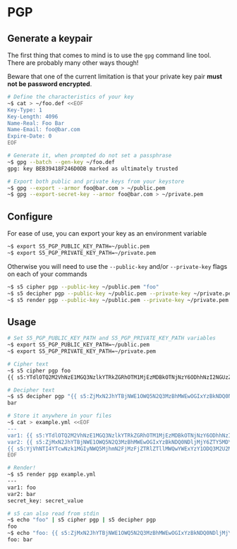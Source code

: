 # PGP

## Generate a keypair

The first thing that comes to mind is to use the `gpg` command line tool. There are probably many other ways though!

Beware that one of the current limitation is that your private key pair **must not be password encrypted**.

```bash
# Define the characteristics of your key
~$ cat > ~/foo.def <<EOF
Key-Type: 1
Key-Length: 4096
Name-Real: Foo Bar
Name-Email: foo@bar.com
Expire-Date: 0
EOF

# Generate it, when prompted do not set a passphrase
~$ gpg --batch --gen-key ~/foo.def
gpg: key BEB39418F246D0DB marked as ultimately trusted

# Export both public and private keys from your keystore
~$ gpg --export --armor foo@bar.com > ~/public.pem
~$ gpg --export-secret-key --armor foo@bar.com > ~/private.pem
```

## Configure

For ease of use, you can export your key as an environment variable

```bash
~$ export S5_PGP_PUBLIC_KEY_PATH=~/public.pem
~$ export S5_PGP_PRIVATE_KEY_PATH=~/private.pem
```

Otherwise you will need to use the `--public-key` and/or `--private-key` flags on each of your commands

```bash
~$ s5 cipher pgp --public-key ~/public.pem "foo"
~$ s5 decipher pgp --public-key ~/public.pem --private-key ~/private.pem "{{ s5:xxx }}"
~$ s5 render pgp --public-key ~/public.pem --private-key ~/private.pem example.txt
```

## Usage

```bash
# Set S5_PGP_PUBLIC_KEY_PATH and S5_PGP_PRIVATE_KEY_PATH variables
~$ export S5_PGP_PUBLIC_KEY_PATH=~/public.pem
~$ export S5_PGP_PRIVATE_KEY_PATH=~/private.pem

# Cipher text
~$ s5 cipher pgp foo
{{ s5:YTdlOTQ2M2VhNzE1MGQ3NzlkYTRkZGRhOTM1MjEzMDBkOTNjNzY6ODhhNzI2NGUzZTllZjgwYTAyNWVhOWRm }}

# Decipher text
~$ s5 decipher pgp "{{ s5:ZjMxN2JhYTBjNWE1OWQ5N2Q3MzBhMWEwOGIxYzBkNDQ0NDljMjY6ZTY5MDY1YzU3YTU1ZjViMzhmZDg3MTNj }}"
bar

# Store it anywhere in your files
~$ cat > example.yml <<EOF
---
var1: {{ s5:YTdlOTQ2M2VhNzE1MGQ3NzlkYTRkZGRhOTM1MjEzMDBkOTNjNzY6ODhhNzI2NGUzZTllZjgwYTAyNWVhOWRm }}
var2: {{ s5:ZjMxN2JhYTBjNWE1OWQ5N2Q3MzBhMWEwOGIxYzBkNDQ0NDljMjY6ZTY5MDY1YzU3YTU1ZjViMzhmZDg3MTNj }}
{{ s5:YjVhNTI4YTcwNzk1MGIyNWQ5MjhmN2FjMzFjZTRlZTllMWQwYWExYzY1ODQ3M2U2MDQyZTpmZDg5YjQ0MThmMjVkYTg5YjUyYjIxYjU= }}: {{ s5:NjMzNGEwYTUzNTIwMWJiMWNmNWMwNmFkM2EyZmExODI2YzI1NWFhMDg3OWU1NzI0NGM3NjNlY2Q6YzY2NTEyN2JmMjEwZjFlMDI1OGQwMmRk }}
EOF

# Render!
~$ s5 render pgp example.yml
---
var1: foo
var2: bar
secret_key: secret_value

# s5 can also read from stdin
~$ echo "foo" | s5 cipher pgp | s5 decipher pgp
foo
~$ echo "foo: {{ s5:ZjMxN2JhYTBjNWE1OWQ5N2Q3MzBhMWEwOGIxYzBkNDQ0NDljMjY6ZTY5MDY1YzU3YTU1ZjViMzhmZDg3MTNj }}" | s5 render pgp
foo: bar
```